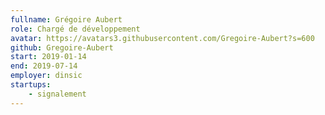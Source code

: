 ```yaml
---
fullname: Grégoire Aubert
role: Chargé de développement
avatar: https://avatars3.githubusercontent.com/Gregoire-Aubert?s=600
github: Gregoire-Aubert
start: 2019-01-14
end: 2019-07-14
employer: dinsic
startups:
    - signalement
---
```

